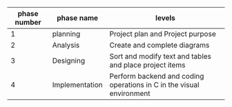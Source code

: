 phase number | phase name | levels
------------ | ------------- | -------------
1 | planning | Project plan and Project purpose 
2 | Analysis | Create and complete diagrams
3 | Designing | Sort and modify text and tables and place project items
4 | Implementation | Perform backend and coding operations in C in the visual environment

